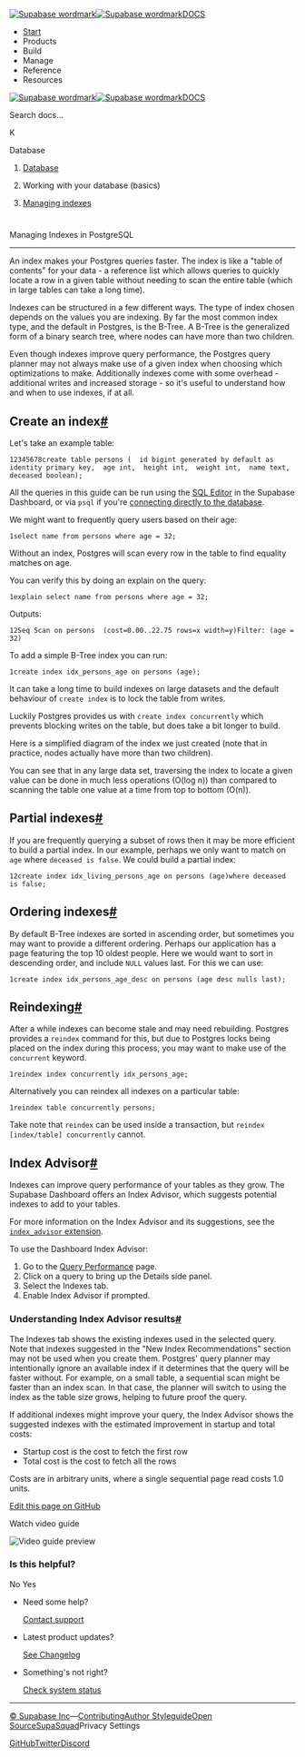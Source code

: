[![Supabase wordmark](https://supabase.com/docs/_next/image?url=%2Fdocs%2Fsupabase-dark.svg&w=256&q=75&dpl=dpl_5BYG5BkQhU19GEfZfhcgAbeGcRQo)![Supabase wordmark](https://supabase.com/docs/_next/image?url=%2Fdocs%2Fsupabase-light.svg&w=256&q=75&dpl=dpl_5BYG5BkQhU19GEfZfhcgAbeGcRQo)DOCS](https://supabase.com/docs)

-   [Start](https://supabase.com/docs/guides/getting-started)
-   Products
-   Build
-   Manage
-   Reference
-   Resources

[![Supabase wordmark](https://supabase.com/docs/_next/image?url=%2Fdocs%2Fsupabase-dark.svg&w=256&q=75&dpl=dpl_5BYG5BkQhU19GEfZfhcgAbeGcRQo)![Supabase wordmark](https://supabase.com/docs/_next/image?url=%2Fdocs%2Fsupabase-light.svg&w=256&q=75&dpl=dpl_5BYG5BkQhU19GEfZfhcgAbeGcRQo)DOCS](https://supabase.com/docs)

Search docs...

K

Database

1.  [Database](https://supabase.com/docs/guides/database/overview)

3.  Working with your database (basics)

5.  [Managing indexes](https://supabase.com/docs/guides/database/postgres/indexes)

# 

Managing Indexes in PostgreSQL

* * *

An index makes your Postgres queries faster. The index is like a "table of contents" for your data - a reference list which allows queries to quickly locate a row in a given table without needing to scan the entire table (which in large tables can take a long time).

Indexes can be structured in a few different ways. The type of index chosen depends on the values you are indexing. By far the most common index type, and the default in Postgres, is the B-Tree. A B-Tree is the generalized form of a binary search tree, where nodes can have more than two children.

Even though indexes improve query performance, the Postgres query planner may not always make use of a given index when choosing which optimizations to make. Additionally indexes come with some overhead - additional writes and increased storage - so it's useful to understand how and when to use indexes, if at all.

## Create an index[#](#create-an-index)

Let's take an example table:

```
12345678create table persons (  id bigint generated by default as identity primary key,  age int,  height int,  weight int,  name text,  deceased boolean);
```

All the queries in this guide can be run using the [SQL Editor](https://supabase.com/dashboard/project/_/sql) in the Supabase Dashboard, or via `psql` if you're [connecting directly to the database](https://supabase.com/docs/guides/database/connecting-to-postgres#direct-connections).

We might want to frequently query users based on their age:

```
1select name from persons where age = 32;
```

Without an index, Postgres will scan every row in the table to find equality matches on age.

You can verify this by doing an explain on the query:

```
1explain select name from persons where age = 32;
```

Outputs:

```
12Seq Scan on persons  (cost=0.00..22.75 rows=x width=y)Filter: (age = 32)
```

To add a simple B-Tree index you can run:

```
1create index idx_persons_age on persons (age);
```

It can take a long time to build indexes on large datasets and the default behaviour of `create index` is to lock the table from writes.

Luckily Postgres provides us with `create index concurrently` which prevents blocking writes on the table, but does take a bit longer to build.

Here is a simplified diagram of the index we just created (note that in practice, nodes actually have more than two children).

You can see that in any large data set, traversing the index to locate a given value can be done in much less operations (O(log n)) than compared to scanning the table one value at a time from top to bottom (O(n)).

## Partial indexes[#](#partial-indexes)

If you are frequently querying a subset of rows then it may be more efficient to build a partial index. In our example, perhaps we only want to match on `age` where `deceased is false`. We could build a partial index:

```
12create index idx_living_persons_age on persons (age)where deceased is false;
```

## Ordering indexes[#](#ordering-indexes)

By default B-Tree indexes are sorted in ascending order, but sometimes you may want to provide a different ordering. Perhaps our application has a page featuring the top 10 oldest people. Here we would want to sort in descending order, and include `NULL` values last. For this we can use:

```
1create index idx_persons_age_desc on persons (age desc nulls last);
```

## Reindexing[#](#reindexing)

After a while indexes can become stale and may need rebuilding. Postgres provides a `reindex` command for this, but due to Postgres locks being placed on the index during this process, you may want to make use of the `concurrent` keyword.

```
1reindex index concurrently idx_persons_age;
```

Alternatively you can reindex all indexes on a particular table:

```
1reindex table concurrently persons;
```

Take note that `reindex` can be used inside a transaction, but `reindex [index/table] concurrently` cannot.

## Index Advisor[#](#index-advisor)

Indexes can improve query performance of your tables as they grow. The Supabase Dashboard offers an Index Advisor, which suggests potential indexes to add to your tables.

For more information on the Index Advisor and its suggestions, see the [`index_advisor` extension](https://supabase.com/docs/guides/database/extensions/index_advisor).

To use the Dashboard Index Advisor:

1.  Go to the [Query Performance](https://supabase.com/dashboard/project/_/advisors/query-performance) page.
2.  Click on a query to bring up the Details side panel.
3.  Select the Indexes tab.
4.  Enable Index Advisor if prompted.

### Understanding Index Advisor results[#](#understanding-index-advisor-results)

The Indexes tab shows the existing indexes used in the selected query. Note that indexes suggested in the "New Index Recommendations" section may not be used when you create them. Postgres' query planner may intentionally ignore an available index if it determines that the query will be faster without. For example, on a small table, a sequential scan might be faster than an index scan. In that case, the planner will switch to using the index as the table size grows, helping to future proof the query.

If additional indexes might improve your query, the Index Advisor shows the suggested indexes with the estimated improvement in startup and total costs:

-   Startup cost is the cost to fetch the first row
-   Total cost is the cost to fetch all the rows

Costs are in arbitrary units, where a single sequential page read costs 1.0 units.

[Edit this page on GitHub](https://github.com/supabase/supabase/blob/master/apps/docs/content/guides/database/postgres/indexes.mdx)

Watch video guide

![Video guide preview](https://supabase.com/docs/_next/image?url=https%3A%2F%2Fimg.youtube.com%2Fvi%2FbBu_V8CfWgM%2F0.jpg&w=3840&q=75&dpl=dpl_5BYG5BkQhU19GEfZfhcgAbeGcRQo)

### Is this helpful?

No Yes

-   Need some help?
    
    [Contact support](https://supabase.com/support)
-   Latest product updates?
    
    [See Changelog](https://supabase.com/changelog)
-   Something's not right?
    
    [Check system status](https://status.supabase.com/)

* * *

[© Supabase Inc](https://supabase.com/)—[Contributing](https://github.com/supabase/supabase/blob/master/apps/docs/DEVELOPERS.md)[Author Styleguide](https://github.com/supabase/supabase/blob/master/apps/docs/CONTRIBUTING.md)[Open Source](https://supabase.com/open-source)[SupaSquad](https://supabase.com/supasquad)Privacy Settings

[GitHub](https://github.com/supabase/supabase)[Twitter](https://twitter.com/supabase)[Discord](https://discord.supabase.com/)